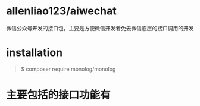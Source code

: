 # allenliao123/aiwechat
微信公众号开发的接口包，主要是方便微信开发者免去微信底层的接口调用的开发

# installation
>$ composer require monolog/monolog<br>

# 主要包括的接口功能有
